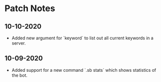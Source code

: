 
# Patch Notes

## 10-10-2020

- Added new argument for \`keyword\` to list out all current keywords in a server.

## 10-09-2020

- Added support for a new command \`.sb stats\` which shows statistics of the bot.
